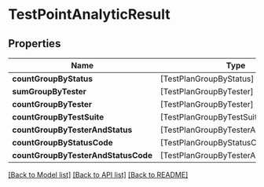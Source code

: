 # TestPointAnalyticResult

## Properties
Name | Type | Description | Notes
------------ | ------------- | ------------- | -------------
**countGroupByStatus** | [TestPlanGroupByStatus] |  | 
**sumGroupByTester** | [TestPlanGroupByTester] |  | 
**countGroupByTester** | [TestPlanGroupByTester] |  | 
**countGroupByTestSuite** | [TestPlanGroupByTestSuite] |  | 
**countGroupByTesterAndStatus** | [TestPlanGroupByTesterAndStatus] |  | 
**countGroupByStatusCode** | [TestPlanGroupByStatusCode] |  | 
**countGroupByTesterAndStatusCode** | [TestPlanGroupByTesterAndStatusCode] |  | 

[[Back to Model list]](../README.md#documentation-for-models) [[Back to API list]](../README.md#documentation-for-api-endpoints) [[Back to README]](../README.md)


